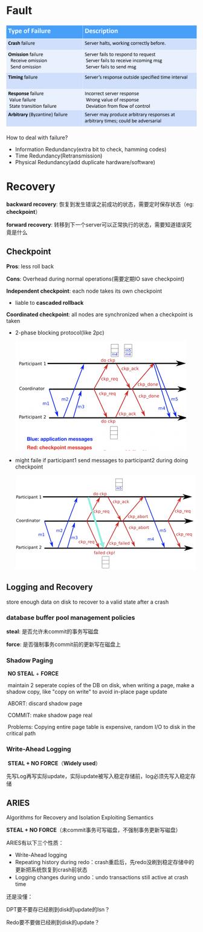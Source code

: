 # Fault

<img src="faults.png" alt="image-20221004102114856" style="zoom:50%;" />

How to deal with failure?

- Information Redundancy(extra bit to check, hamming codes)
- Time Redundancy(Retransmission)
- Physical Redundancy(add duplicate hardware/software)

# Recovery

**backward recovery**: 恢复到发生错误之前成功的状态，需要定时保存状态（eg: **checkpoint**）

**forward recovery**: 转移到下一个server可以正常执行的状态，需要知道错误究竟是什么

## Checkpoint

**Pros**: less roll back

**Cons**: Overhead during normal operations(需要定期IO save checkpoint)

**Independent checkpoint**: each node takes its own checkpoint

- liable to **cascaded rollback**

**Coordinated checkpoint**: all nodes are synchronized when a checkpoint is taken

- 2-phase blocking protocol(like 2pc)

  <img src="coordinated_checkpoint.png" alt="image-20221004104335875" style="zoom:50%;" />

- might faile if participant1 send messages to participant2 during doing checkpoint

  <img src="coordinate_checkpoint_fail.png" alt="image-20221004104535705" style="zoom:50%;" />

## Logging and Recovery

store enough data on disk to recover to a valid state after a crash

### database buffer pool management policies

**steal**: 是否允许未commit的事务写磁盘

**force**: 是否强制事务commit前的更新写在磁盘上

### Shadow Paging

​	**NO STEAL** + **FORCE**

​	maintain 2 seperate copies of the DB on disk, when writing a page, make a shadow copy, like "copy on write" to avoid in-place page update

​	ABORT: discard shadow page

​	COMMIT: make shadow page real

​	Problems: Copying entire page table is expensive, random I/O to disk in the critical path

### Write-Ahead Logging

​	**STEAL + NO FORCE**（**Widely used**）

​	先写Log再写实际update，实际update被写入稳定存储前，log必须先写入稳定存储

## ARIES

Algorithms for Recovery and Isolation Exploiting Semantics

**STEAL + NO FORCE**（未commit事务可写磁盘，不强制事务更新写磁盘）

ARIES有以下三个性质：

- Write-Ahead logging
- Repeating history during redo：crash重启后，先redo没刷到稳定存储中的更新把系统恢复到crash前状态
- Logging changes during undo：undo transactions still active at crash time



还是没懂：

DPT要不要存已经刷到disk的update的lsn？

Redo要不要做已经刷到disk的update？



